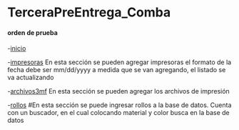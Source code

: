 # TerceraPreEntrega_Comba
#### orden de prueba
-[inicio](http://127.0.0.1:8000/inicio/)
	
 -[impresoras](http://127.0.0.1:8000/AppImp3D/impresoras/)  En esta sección se pueden agregar impresoras el formato de la fecha debe ser mm/dd/yyyy
a medida que se van agregando, el listado se va actualizando
	
-[archivos3mf](http://127.0.0.1:8000/AppImp3D/archivos3mf/) En esta sección se pueden agregar los archivos de impresión
	
-[rollos](http://127.0.0.1:8000/AppImp3D/rollosFilamentos/) #En esta sección se puede ingresar rollos a la base de datos.
Cuenta con un buscador, en el cual colocando material y color busca en la base de datos	
							
